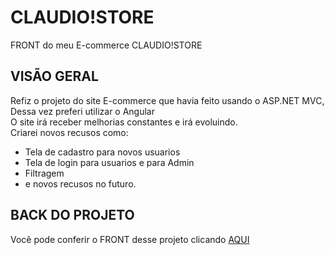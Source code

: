 # CLAUDIO!STORE

FRONT do meu E-commerce CLAUDIO!STORE

## VISÃO GERAL

  Refiz o projeto do site E-commerce que havia feito usando o ASP.NET MVC, Dessa vez preferi utilizar o Angular <br>
  O site irá receber melhorias constantes e irá evoluindo. <br>
  Criarei novos recusos como:
  - Tela de cadastro para novos usuarios
  - Tela de login para usuarios e para Admin
  - Filtragem
  - e novos recusos no futuro.

## BACK DO PROJETO
  Você pode conferir o FRONT desse projeto clicando <a href="https://github.com/claudiokoori/back-claudiostore-v2"> AQUI </a>
